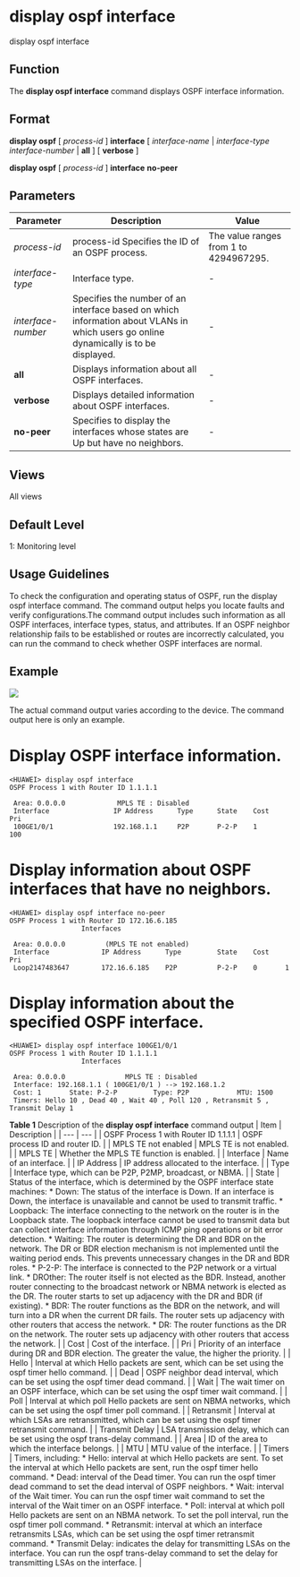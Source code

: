 display ospf interface
======================

display ospf interface

Function
--------



The **display ospf interface** command displays OSPF interface information.




Format
------

**display ospf** [ *process-id* ] **interface** [ *interface-name* | *interface-type* *interface-number* | **all** ] [ **verbose** ]

**display ospf** [ *process-id* ] **interface** **no-peer**


Parameters
----------

| Parameter | Description | Value |
| --- | --- | --- |
| *process-id* | process-id Specifies the ID of an OSPF process. | The value ranges from 1 to 4294967295. |
| *interface-type* | Interface type. | - |
| *interface-number* | Specifies the number of an interface based on which information about VLANs in which users go online dynamically is to be displayed. | - |
| **all** | Displays information about all OSPF interfaces. | - |
| **verbose** | Displays detailed information about OSPF interfaces. | - |
| **no-peer** | Specifies to display the interfaces whose states are Up but have no neighbors. | - |



Views
-----

All views


Default Level
-------------

1: Monitoring level


Usage Guidelines
----------------

To check the configuration and operating status of OSPF, run the display ospf interface command. The command output helps you locate faults and verify configurations.The command output includes such information as all OSPF interfaces, interface types, status, and attributes. If an OSPF neighbor relationship fails to be established or routes are incorrectly calculated, you can run the command to check whether OSPF interfaces are normal.


Example
-------

![](../public_sys-resources/note_3.0-en-us.png) 

The actual command output varies according to the device. The command output here is only an example.


# Display OSPF interface information.
```
<HUAWEI> display ospf interface
OSPF Process 1 with Router ID 1.1.1.1
                  
 Area: 0.0.0.0             MPLS TE : Disabled
 Interface                IP Address      Type      State    Cost    Pri
 100GE1/0/1               192.168.1.1     P2P       P-2-P    1       100

```

# Display information about OSPF interfaces that have no neighbors.
```
<HUAWEI> display ospf interface no-peer
OSPF Process 1 with Router ID 172.16.6.185
                  Interfaces

 Area: 0.0.0.0          (MPLS TE not enabled)
 Interface             IP Address      Type         State    Cost    Pri  
 Loop2147483647        172.16.6.185    P2P          P-2-P    0       1

```

# Display information about the specified OSPF interface.
```
<HUAWEI> display ospf interface 100GE1/0/1
OSPF Process 1 with Router ID 1.1.1.1
                  Interfaces

 Area: 0.0.0.0               MPLS TE : Disabled
 Interface: 192.168.1.1 ( 100GE1/0/1 ) --> 192.168.1.2
 Cost: 1       State: P-2-P         Type: P2P            MTU: 1500
 Timers: Hello 10 , Dead 40 , Wait 40 , Poll 120 , Retransmit 5 , Transmit Delay 1

```

**Table 1** Description of the **display ospf interface** command output
| Item | Description |
| --- | --- |
| OSPF Process 1 with Router ID 1.1.1.1 | OSPF process ID and router ID. |
| MPLS TE not enabled | MPLS TE is not enabled. |
| MPLS TE | Whether the MPLS TE function is enabled. |
| Interface | Name of an interface. |
| IP Address | IP address allocated to the interface. |
| Type | Interface type, which can be P2P, P2MP, broadcast, or NBMA. |
| State | Status of the interface, which is determined by the OSPF interface state machines:   * Down: The status of the interface is Down. If an interface is Down, the interface is unavailable and cannot be used to transmit traffic. * Loopback: The interface connecting to the network on the router is in the Loopback state. The loopback interface cannot be used to transmit data but can collect interface information through ICMP ping operations or bit error detection. * Waiting: The router is determining the DR and BDR on the network. The DR or BDR election mechanism is not implemented until the waiting period ends. This prevents unnecessary changes in the DR and BDR roles. * P-2-P: The interface is connected to the P2P network or a virtual link. * DROther: The router itself is not elected as the BDR. Instead, another router connecting to the broadcast network or NBMA network is elected as the DR. The router starts to set up adjacency with the DR and BDR (if existing). * BDR: The router functions as the BDR on the network, and will turn into a DR when the current DR fails. The router sets up adjacency with other routers that access the network. * DR: The router functions as the DR on the network. The router sets up adjacency with other routers that access the network. |
| Cost | Cost of the interface. |
| Pri | Priority of an interface during DR and BDR election. The greater the value, the higher the priority. |
| Hello | Interval at which Hello packets are sent, which can be set using the ospf timer hello command. |
| Dead | OSPF neighbor dead interval, which can be set using the ospf timer dead command. |
| Wait | The wait timer on an OSPF interface, which can be set using the ospf timer wait command. |
| Poll | Interval at which poll Hello packets are sent on NBMA networks, which can be set using the ospf timer poll command. |
| Retransmit | Interval at which LSAs are retransmitted, which can be set using the ospf timer retransmit command. |
| Transmit Delay | LSA transmission delay, which can be set using the ospf trans-delay command. |
| Area | ID of the area to which the interface belongs. |
| MTU | MTU value of the interface. |
| Timers | Timers, including:   * Hello: interval at which Hello packets are sent. To set the interval at which Hello packets are sent, run the ospf timer hello command. * Dead: interval of the Dead timer. You can run the ospf timer dead command to set the dead interval of OSPF neighbors. * Wait: interval of the Wait timer. You can run the ospf timer wait command to set the interval of the Wait timer on an OSPF interface. * Poll: interval at which poll Hello packets are sent on an NBMA network. To set the poll interval, run the ospf timer poll command. * Retransmit: interval at which an interface retransmits LSAs, which can be set using the ospf timer retransmit command. * Transmit Delay: indicates the delay for transmitting LSAs on the interface. You can run the ospf trans-delay command to set the delay for transmitting LSAs on the interface. |